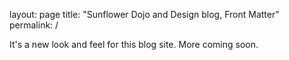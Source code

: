 layout: page
title: "Sunflower Dojo and Design blog, Front Matter"
permalink: /

It's a new look and feel for this blog site.
More coming soon.

